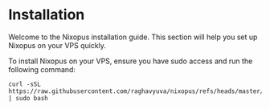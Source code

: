 # Installation

Welcome to the Nixopus installation guide. This section will help you set up Nixopus on your VPS quickly.

To install Nixopus on your VPS, ensure you have sudo access and run the following command:

```
curl -sSL https://raw.githubusercontent.com/raghavyuva/nixopus/refs/heads/master/scripts/install.sh | sudo bash
```